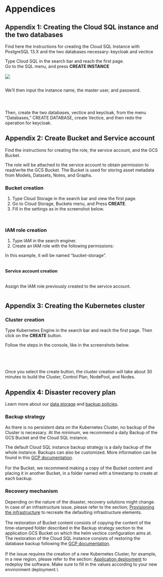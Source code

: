 # Appendices

## Appendix 1: Creating the Cloud SQL instance and the two databases

Find here the instructions for creating the Cloud SQL Instance with PostgreSQL 13.X and the two databases necessary: keycloak and vectice&#x20;

Type Cloud SQL in the search bar and reach the first page.\
Go to the SQL menu, and press **CREATE INSTANCE**[\
\
](https://console.cloud.google.com/sql/instances?referrer=search\&project=my-project)![](https://lh7-us.googleusercontent.com/VbQbqlfBgtGMWpzNLVs2OF9cFYioH6GaTAHmHrOGptYu3ZX65zQ5sp5iy7LGFmNgqTBOfN4pEoGiQTtyzTF-kmv6iaODoCJuY7S-VM_dKhR4Ol4haLJCQ_h0b0RtsxV0WxkXsTZlHAXQPX1Jem01u-Q)

<figure><img src="https://lh7-us.googleusercontent.com/--RFlIzOz1M0_zSg9akT68VErgNblmEc2FeLV3afKZXMmU70MS02NRdjoZiWB3uw2HkmrkbdbkvRnVAhjjcGqoVXvhNOvfXucCBaLBVaMH6T6tN782d5JDL1vSbkkwNwpM4JpqPNt3uW2qQ0GyNx5Tc" alt=""><figcaption></figcaption></figure>

We’ll then input the instance name, the master user, and password.

<figure><img src="https://lh7-us.googleusercontent.com/s6A0FwxFjkpxgFDEXAc1AhGDFqcIZhXORNdlB0P4PQsN5HlQsv0qIyUeFufyLUnAHQOJU9KYSxn1PK_oLlXM_ale5dzlufNAQUi45XLGjY17A16AvB-0e284J-B29sDHBBbfHx9NB3oz0p8k30KK2y4" alt=""><figcaption></figcaption></figure>

<figure><img src="https://lh7-us.googleusercontent.com/1yOC4GUyDQBHKC2bmsMIMgkZ6wIT82ZboQtuHogtZkbGYlDzHD7nB-jKP5ea5XJ42uqwysAU-JuAE47jUdmb4ws09PNfhMioOe2IELQUMhiXyt3qEvVFrOlC9LkNU8_euz1D1gtNTWVuc3CQlFZntW0" alt=""><figcaption></figcaption></figure>

<figure><img src="https://lh7-us.googleusercontent.com/DYgX9zCp_8BKZAoWVqrJNNL7mL0LMg5oLiN_wk8UjAcesVAmRLxh1e9GtPxoQwrgZHy-AO38f2_E0x1SjCHzG76HKapVlTc10FAHGY1LP3aYSCjw01gcldzGhoB_xlWyAGNMFx56fnms9sXO1LMYDlM" alt=""><figcaption></figcaption></figure>

Then, create the two databases, vectice and keycloak, from the menu “Databases,” CREATE DATABASE, create Vectice, and then redo the operation for keycloak.

## Appendix 2: Create Bucket and Service account

Find the instructions for creating the role, the service account, and the GCS Bucket.

The role will be attached to the service account to obtain permission to read/write the GCS Bucket. The Bucket is used for storing asset metadata from Models, Datasets, Notes, and Graphs.

### Bucket creation

1. Type Cloud Storage in the search bar and view the first page.
2. Go to Cloud Storage, Buckets menu, and Press **CREATE**.
3. Fill in the settings as in the screenshot below.

<figure><img src="https://lh7-us.googleusercontent.com/GarRntYB4KjH9XCSQA-yCcNQuBkL7rYL2ndh9FwoHOjwXW1HpV_ygPdZAS_uwUK3Z2YYduw3rAZnls7ZSQwuD_AOBGvK9ZpZbYNgKXe0FbyBaIrCnJE8kgsZLXkCZhx8cbVDfNUl9JuUpWZTP3VwL6Y" alt=""><figcaption></figcaption></figure>

<figure><img src="https://lh7-us.googleusercontent.com/JU546k3TDznYy3yl1wlAot-03p6dq6DnBBmiExTUx4H5TP1ptH6rWWMn-Y6lQMHG1si0EUJbnM3gz4s8I2b-qryKJ0Vy_4nd5Hc1rTasyTjnY-F8qVDArdRPaCwGucdrFnkHzB42TpykZhqP_L9DCnk" alt=""><figcaption></figcaption></figure>

### IAM role creation

1. Type IAM in the search enginer.
2. Create an IAM role with the following permissions:

In this example, it will be named “bucket-storage”.

<figure><img src="https://lh7-us.googleusercontent.com/x43aW07Co0Txfknl3cMD-Lu3QUvD9CFF1KSxFUXC9oANKjz18snabzWUQN4WTpWvuuY_3qvkRLzv_e1YwsIi8EElI9B6Zc3UDZN98vmkNbU6yEo2b2twt1OE4a9lquZWkFxHV3GvZHcufUJn-yjRS8c" alt=""><figcaption></figcaption></figure>

#### Service account creation

<figure><img src="https://lh7-us.googleusercontent.com/s800dbR7xOWbjSQbaECBrKhox0pQwMRrjItq_ZmWgJdGJkUZ5Dz6em2XxI5nzIHIUAFaSGFeLruUvcj6EabzZbibBERDd1d6WQwwpoKsTGK6fU1ns7igw9zXmHfQgZoDdeese_MPCYChSe9bUcCwTmA" alt=""><figcaption></figcaption></figure>

Assign the IAM role previously created to the service account.

<figure><img src="https://lh7-us.googleusercontent.com/xQz5bEMBhLrp8TJOougv-3qIO_EmLFxwIXzuyJv8O8fpefhS6hnqTJ4OHhcMPNd5tYBK5FsG-ndAhIvI4Aa7UMPXqimUGu209xCZbpBYXQlkRcq762oG3sj3n5PETGo8VWlOmiPG2G4OYFIVj9YHP84" alt=""><figcaption></figcaption></figure>

## Appendix 3: Creating the Kubernetes cluster

### Cluster creation

Type Kubernetes Engine in the search bar and reach the first page. Then click on the **CREATE** button.

Follow the steps in the console, like in the screenshots below.

<figure><img src="https://lh7-us.googleusercontent.com/vTCb5w6ii2fevewQ1TqsCEy9lM7JHoWufzsYOA_OtqpomSqN_BqpSK4Ak9ZO4kuncQC-2khJoIZZrPIXyMqDowBR_Ef0NpgHoUxRFAenFsqh2rOSaUEyi8v-ukW5RH-t0Acrvrnv0erzfleLzmyqtgY" alt=""><figcaption></figcaption></figure>

<figure><img src="https://lh7-us.googleusercontent.com/n4gMOec0AMTufanfDjsayiD12eWKSvJSvTEJhs4r0mwCgY-PPwgzvDk8tfefpqvQj4a5awmo4P3POY6XSNGLDnfyzViFeDokMxJtGYQVHUQusgwsWk1_8u155P-mlbCrrUFUsn_l-Ah_sDNf0dz73yA" alt=""><figcaption></figcaption></figure>

<figure><img src="https://lh7-us.googleusercontent.com/Ouig8AbV9MxzCV_OvAfkokRtnytO_hRUl4fhclZtUtn1SrXPFQMTKpkijVWm11Y7Tmk1YKEd06O-7wsjFjwLBQvcuG4ObhgTdqh2VlOl9uHVrWHXUzoFqITj_b0y23DvMGy6LXrb8f83AYoZgyXMsGs" alt=""><figcaption></figcaption></figure>

<figure><img src="https://lh7-us.googleusercontent.com/ydQQHi1TEfti3BesYK1lr1oK5FV9rsSNumVhAY0hn2SvIFmvBB7TXQNWbdXWCi99Cnn9M_-IkEPWgEiKgmBm4Ma46nSKh-3qFy45OYR2fUwAu4UrYQPIB5sWy8UFDjdlXirs8IwYxf59P-VP9y7IKrQ" alt=""><figcaption></figcaption></figure>

Once you select the create button, the cluster creation will take about 30 minutes to build the Cluster, Control Plan, NodePool, and Nodes.

## Appendix 4: Disaster recovery plan


Learn more about our [data storage](../../../security/data-storage-security.md) and [backup policies](appendices.md#backup-strategy).


### Backup strategy

As there is no persistent data on the Kubernetes Cluster, no backup of the Cluster is necessary. At the minimum, we recommend a daily Backup of the GCS Bucket and the Cloud SQL instance.

The default Cloud SQL instance backup strategy is a daily backup of the whole instance. Backups can also be customized. More information can be found in this [GCP documentation](https://cloud.google.com/sql/docs/postgres/backup-recovery/backups).\
\
For the Bucket, we recommend making a copy of the Bucket content and placing it in another Bucket, in a folder named with a timestamp to create at each backup.

### Recovery mechanism

Depending on the nature of the disaster, recovery solutions might change. In case of an infrastructure issue, please refer to the section; [Provisioning the infrastructure](./#id-2.-how-to-provision-the-infrastructure) to recreate the defaulting infrastructure elements.\
\
The restoration of Bucket content consists of copying the content of the time-stamped folder described in the Backup strategy section to the application GCS Bucket on which the helm vectice configuration aims at. The restoration of the Cloud SQL instance consists of restoring the database backup following the [GCP documentation](https://cloud.google.com/sql/docs/postgres/backup-recovery/restore).\
\
If the issue requires the creation of a new Kubernetes Cluster, for example, in a new region, please refer to the section: [Application deployment](./#id-3.-how-to-deploy-the-vectice-application) to redeploy the software. Make sure to fill in the values according to your new environment deployment.\
